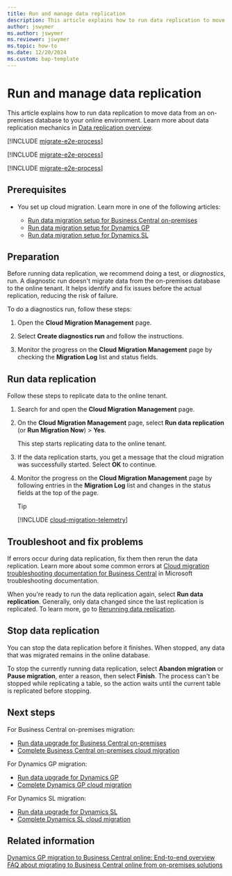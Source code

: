 ```yaml
---
title: Run and manage data replication
description: This article explains how to run data replication to move data from Business Central on-premises database to on line.
author: jswymer
ms.author: jswymer
ms.reviewer: jswymer
ms.topic: how-to 
ms.date: 12/20/2024
ms.custom: bap-template 
---
```


# Run and manage data replication

This article explains how to run data replication to move data from an on-premises database to your online environment. Learn more about data replication mechanics in [Data replication overview](migration-data-replication.md).

[!INCLUDE [migrate-e2e-process](../developer/includes/migrate-e2e-process.md)]

[!INCLUDE [migrate-e2e-process](../developer/includes/migrate-e2e-process-gp.md)]

[!INCLUDE [migrate-e2e-process](../developer/includes/migrate-e2e-process-sl.md)]

## Prerequisites

- You set up cloud migration. Learn more in one of the following articles:

  - [Run data migration setup for Business Central on-premises](migration-setup.md) 
  - [Run data migration setup for Dynamics GP](migration-setup-gp.md)
  - [Run data migration setup for Dynamics SL](migration-setup-sl.md)

## Preparation

Before running data replication, we recommend doing a test, or *diagnostics*, run. A diagnostic run doesn't migrate data from the on-premises database to the online tenant. It helps identify and fix issues before the actual replication, reducing the risk of failure.

To do a diagnostics run, follow these steps:

1. Open the **Cloud Migration Management** page.

2. Select **Create diagnostics run** and follow the instructions.

3. Monitor the progress on the **Cloud Migration Management** page by checking the **Migration Log** list and status fields.

## Run data replication

Follow these steps to replicate data to the online tenant.

<!--This task runs the cloud migration that you set up previously, copying data from your on-premises database to your online environment.-->

1. Search for and open the **Cloud Migration Management** page.
2. On the **Cloud Migration Management** page, select **Run data replication** (or **Run Migration Now**) > **Yes**. 

   This step starts replicating data to the online tenant.
1. If the data replication starts, you get a message that the cloud migration was successfully started. Select **OK** to continue.
1. Monitor the progress on the **Cloud Migration Management** page by following entries in the **Migration Log** list and changes in the status fields at the top of the page.

   > [!TIP]
   > [!INCLUDE [cloud-migration-telemetry](../developer/includes/cloud-migration-telemetry.md)]

## Troubleshoot and fix problems

If errors occur during data replication, fix them then rerun the data replication. Learn more about some common errors at [Cloud migration troubleshooting documentation for Business Central](/troubleshoot/dynamics-365/business-central/welcome-business-central) in Microsoft troubleshooting documentation.

When you're ready to run the data replication again, select **Run data replication**. Generally, only data changed since the last replication is replicated. To learn more, go to [Rerunning data replication](migration-data-replication.md#rerunning-data-replication).

## Stop data replication

You can stop the data replication before it finishes. When stopped, any data that was migrated remains in the online database.  

To stop the currently running data replication, select **Abandon migration** or **Pause migration**, enter a reason, then select **Finish**. The process can't be stopped while replicating a table, so the action waits until the current table is replicated before stopping.

## Next steps

For Business Central on-premises migration:

- [Run data upgrade for Business Central on-premises](migration-data-upgrade.md)
- [Complete  Business Central on-premises cloud migration](migration-finish.md)  

For Dynamics GP migration:

- [Run data upgrade for Dynamics GP](migration-data-upgrade-gp.md)
- [Complete Dynamics GP cloud migration](migration-finish-gp.md)

For Dynamics SL migration:

- [Run data upgrade for Dynamics SL](migration-data-upgrade-sl.md)
- [Complete Dynamics SL cloud migration](migration-finish-sl.md)

## Related information

[Dynamics GP migration to Business Central online: End-to-end overview](migrate-gp-overview.md)  
[FAQ about migrating to Business Central online from on-premises solutions](faq-migrate-data.md)  